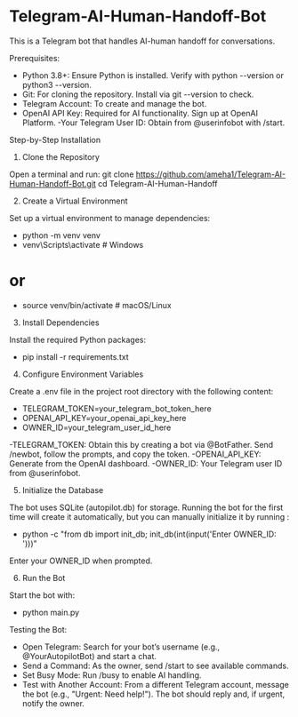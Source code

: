 # Telegram-AI-Human-Handoff-Bot

This is a Telegram bot that handles AI-human handoff for conversations.

Prerequisites:

- Python 3.8+: Ensure Python is installed. Verify with python --version or python3 --version.
- Git: For cloning the repository. Install via git --version to check.
- Telegram Account: To create and manage the bot.
- OpenAI API Key: Required for AI functionality. Sign up at OpenAI Platform.
-Your Telegram User ID: Obtain from @userinfobot with /start.

Step-by-Step Installation

1. Clone the Repository

Open a terminal and run:
  git clone https://github.com/ameha1/Telegram-AI-Human-Handoff-Bot.git
  cd Telegram-AI-Human-Handoff


2. Create a Virtual Environment

Set up a virtual environment to manage dependencies:
  - python -m venv venv
  - venv\Scripts\activate  # Windows
  # or
  - source venv/bin/activate  # macOS/Linux

3. Install Dependencies

Install the required Python packages:
  - pip install -r requirements.txt

4. Configure Environment Variables

Create a .env file in the project root directory with the following content:
  - TELEGRAM_TOKEN=your_telegram_bot_token_here
  - OPENAI_API_KEY=your_openai_api_key_here
  - OWNER_ID=your_telegram_user_id_here

-TELEGRAM_TOKEN: Obtain this by creating a bot via @BotFather. Send /newbot, follow the prompts, and copy the token.
-OPENAI_API_KEY: Generate from the OpenAI dashboard.
-OWNER_ID: Your Telegram user ID from @userinfobot.

5. Initialize the Database

The bot uses SQLite (autopilot.db) for storage. Running the bot for the first time will create it automatically, but you can manually initialize it by running :
  - python -c "from db import init_db; init_db(int(input('Enter OWNER_ID: ')))"

Enter your OWNER_ID when prompted.

6. Run the Bot

Start the bot with:
  - python main.py


Testing the Bot:

- Open Telegram: Search for your bot’s username (e.g., @YourAutopilotBot) and start a chat.
- Send a Command: As the owner, send /start to see available commands.
- Set Busy Mode: Run /busy to enable AI handling.
- Test with Another Account: From a different Telegram account, message the bot (e.g., "Urgent: Need help!"). The bot should reply and, if urgent, notify the owner.




